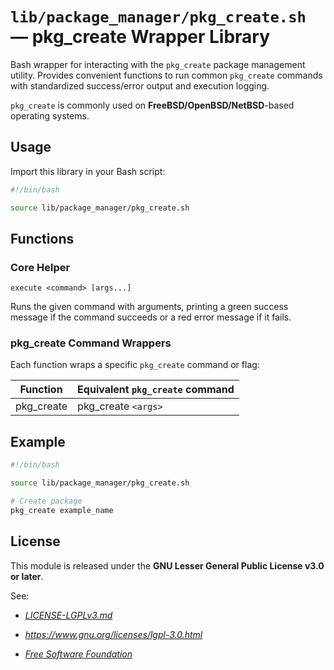 # `lib/package_manager/pkg_create.sh` — pkg_create Wrapper Library

Bash wrapper for interacting with the `pkg_create` package management utility. Provides convenient functions to run common `pkg_create` commands with standardized success/error output and execution logging.

`pkg_create` is commonly used on **FreeBSD/OpenBSD/NetBSD**-based operating systems.

## Usage

Import this library in your Bash script:

```bash
#!/bin/bash

source lib/package_manager/pkg_create.sh
```

## Functions

### Core Helper

`execute <command> [args...]`

Runs the given command with arguments, printing a green success message if the command succeeds or a red error message if it fails.

### pkg_create Command Wrappers

Each function wraps a specific `pkg_create` command or flag:

| **Function** | **Equivalent `pkg_create` command** |
|--------------|-------------------------------------|
| pkg_create   | pkg_create `<args>`                 |

## Example

```bash
#!/bin/bash

source lib/package_manager/pkg_create.sh

# Create package
pkg_create example_name
```

## License

This module is released under the **GNU Lesser General Public License v3.0 or later**.

See:

- [_LICENSE-LGPLv3.md_](https://github.com/Archetypum/tum-bash/blob/master/LICENSE-LGPLv3.md)

- _https://www.gnu.org/licenses/lgpl-3.0.html_

- [_Free Software Foundation_](https://www.fsf.org/)
